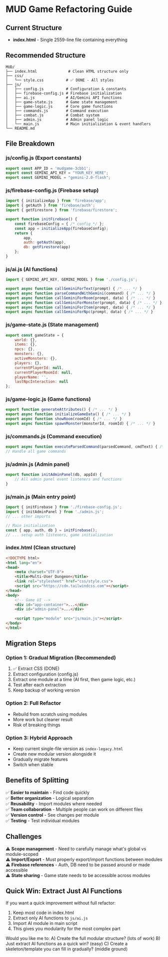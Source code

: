 # MUD Game Refactoring Guide

## Current Structure
- **index.html** - Single 2559-line file containing everything

## Recommended Structure

```
MUD/
├── index.html              # Clean HTML structure only
├── css/
│   └── style.css          # ✅ DONE - All styles
├── js/
│   ├── config.js          # Configuration & constants
│   ├── firebase-config.js # Firebase initialization
│   ├── ai.js              # AI/Gemini API functions
│   ├── game-state.js      # Game state management
│   ├── game-logic.js      # Core game functions
│   ├── commands.js        # Command execution
│   ├── combat.js          # Combat system
│   ├── admin.js           # Admin panel logic
│   └── main.js            # Main initialization & event handlers
└── README.md
```

## File Breakdown

### **js/config.js** (Export constants)
```javascript
export const APP_ID = 'mudgame-3cbb1';
export const GEMINI_API_KEY = "YOUR_KEY_HERE";
export const GEMINI_MODEL = "gemini-2.0-flash";
```

### **js/firebase-config.js** (Firebase setup)
```javascript
import { initializeApp } from 'firebase/app';
import { getAuth } from 'firebase/auth';
import { getFirestore } from 'firebase/firestore';

export function initFirebase() {
    const firebaseConfig = { /* config */ };
    const app = initializeApp(firebaseConfig);
    return {
        app,
        auth: getAuth(app),
        db: getFirestore(app)
    };
}
```

### **js/ai.js** (AI functions)
```javascript
import { GEMINI_API_KEY, GEMINI_MODEL } from './config.js';

export async function callGeminiForText(prompt) { /* ... */ }
export async function parseCommandWithGemini(command) { /* ... */ }
export async function callGeminiForRoom(prompt, data) { /* ... */ }
export async function callGeminiForMonster(prompt, data) { /* ... */ }
export async function callGeminiForItem(prompt, data) { /* ... */ }
export async function callGeminiForNpc(prompt, data) { /* ... */ }
```

### **js/game-state.js** (State management)
```javascript
export const gameState = {
    world: {},
    items: {},
    npcs: {},
    monsters: {},
    activeMonsters: {},
    players: {},
    currentPlayerId: null,
    currentPlayerRoomId: null,
    playerName: '',
    lastNpcInteraction: null
};
```

### **js/game-logic.js** (Game functions)
```javascript
export function generateAttributes() { /* ... */ }
export async function initializeGameData() { /* ... */ }
export async function showRoom(roomId) { /* ... */ }
export async function spawnMonster(monsterId, roomId) { /* ... */ }
```

### **js/commands.js** (Command execution)
```javascript
export async function executeParsedCommand(parsedCommand, cmdText) { /* ... */ }
// Handle all game commands
```

### **js/admin.js** (Admin panel)
```javascript
export function initAdminPanel(db, appId) {
    // All admin panel event listeners and functions
}
```

### **js/main.js** (Main entry point)
```javascript
import { initFirebase } from './firebase-config.js';
import { initAdminPanel } from './admin.js';
// ... other imports

// Main initialization
const { app, auth, db } = initFirebase();
// ... setup auth listeners, game initialization
```

### **index.html** (Clean structure)
```html
<!DOCTYPE html>
<html lang="en">
<head>
    <meta charset="UTF-8">
    <title>Multi-User Dungeon</title>
    <link rel="stylesheet" href="css/style.css">
    <script src="https://cdn.tailwindcss.com"></script>
</head>
<body>
    <!-- Game UI -->
    <div id="app-container">...</div>
    <div id="admin-panel">...</div>
    
    <script type="module" src="js/main.js"></script>
</body>
</html>
```

## Migration Steps

### Option 1: Gradual Migration (Recommended)
1. ✅ Extract CSS (DONE)
2. Extract configuration (config.js)
3. Extract one module at a time (AI first, then game logic, etc.)
4. Test after each extraction
5. Keep backup of working version

### Option 2: Full Refactor
- Rebuild from scratch using modules
- More work but cleaner result
- Risk of breaking things

### Option 3: Hybrid Approach
- Keep current single-file version as `index-legacy.html`
- Create new modular version alongside it
- Gradually migrate features
- Switch when stable

## Benefits of Splitting

✅ **Easier to maintain** - Find code quickly  
✅ **Better organization** - Logical separation  
✅ **Reusability** - Import modules where needed  
✅ **Team collaboration** - Multiple people can work on different files  
✅ **Version control** - See changes per module  
✅ **Testing** - Test individual modules  

## Challenges

⚠️ **Scope management** - Need to carefully manage what's global vs module-scoped  
⚠️ **Import/Export** - Must properly export/import functions between modules  
⚠️ **Firebase references** - Auth, DB need to be passed around or made accessible  
⚠️ **State sharing** - Game state needs to be accessible across modules  

## Quick Win: Extract Just AI Functions

If you want a quick improvement without full refactor:

1. Keep most code in index.html
2. Extract only AI functions to `js/ai.js`
3. Import AI module in main script
4. This gives you modularity for the most complex part

Would you like me to:
A) Create the full modular structure? (lots of work)
B) Just extract AI functions as a quick win? (easy)
C) Create a skeleton/template you can fill in gradually? (middle ground)
